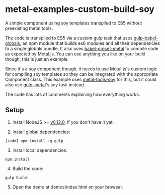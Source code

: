 # metal-examples-custom-build-soy
A simple component using soy templates transpiled to ES5 without preexisting metal tools.

The code is transpiled to ES5 via a custom gulp task that uses [gulp-babel-globals](http://www.npmjs.com/package/gulp-babel-globals), an npm module that builds es6 modules and all their dependencies to a single globals bundle. It also uses [babel-preset-metal](http://www.npmjs.com/package/babel-preset-metal)  to compile code as expected by Metal.js. You can use anything you like on your build though, this is just an example.

Since it's a soy component though, it needs to use Metal.js's custom logic for compiling soy templates so they can be integrated with the appropriate Component class. This example uses [metal-tools-soy](http://www.npmjs.com/package/metal-tools-soy) for this, but it could also use [gulp-metal](http://www.npmjs.com/package/gulp-metal)'s soy task instead.

The code has lots of comments explaining how everything works.

## Setup

1. Install NodeJS >= [v0.12.0](http://nodejs.org/dist/v0.12.0/), if you don't have it yet.

2. Install global dependencies:

  ```
  [sudo] npm install -g gulp
  ```

3. Install local dependencies:

  ```
  npm install
  ```

4. Build the code:

  ```
  gulp build
  ```

5. Open the demo at demos/index.html on your browser.
